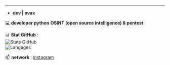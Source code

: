 ---

- **dev | ovax**


💻 **developer python**  **OSINT (open source intelligence) & pentest** 


📊  **Stat GitHub** :  
![Stats GitHub](https://github-readme-stats.vercel.app/api?username=banaxou-dev&show_icons=true&theme=radical)  
![Langages ](https://github-readme-stats.vercel.app/api/top-langs/?username=banaxou&layout=compact&theme=radical)

📫 **network** :  [instagram](https://instagram.com/banaxou)
